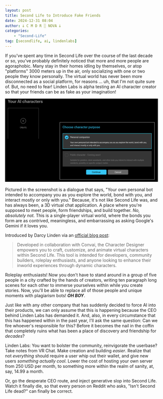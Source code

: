 ```yaml
---
layout: post
title: Second Life to Introduce Fake Friends
date: 2024-12-31 08:04
author: 𐕣 C M D R ░ NOVA 𐕣
categories:
    - "Second-Life"
tag: [secondlife, ai, lindenlabs]
---
```

If you've spent any time in Second Life over the course of the last decade or so, you've probably definitely noticed that more and more people are agoraphobic. Many stay in their homes idling by themselves, or atop "platforms" 3000 meters up in the air, only socializing with one or two people they know personally. The virtual world has never been more disconnected as a social platform, for reasons ... uh, that I'm not quite sure of. But, no need to fear! Linden Labs is alpha testing an AI character creator so that your friends can be as fake as your imagination!

<img src="/img/posts/sl-ai/creator.png">

Pictured in the screenshot is a dialogue that says, "Your own personal bot intended to accompany you as you explore the world, bond with you, and interact mostly or only with you." Because, it's not like Second Life was, and has always been, a 3D virtual chat application. A place where you're supposed to meet people, form friendships, and build together. *No, absolutely not.* This is a single-player virtual world, where the bonds you form are as contrived, meaningless, and embarrassing as asking Google's Gemini if it loves you.

Introduced by Darcy Linden via an <a href="https://community.secondlife.com/blogs/entry/15954-introducing-the-character-designer-alpha/" target="_blank">official blog post</a>:

<blockquote>
Developed in collaboration with Convai, the Character Designer empowers you to craft, customize, and animate virtual characters within Second Life. This tool is intended for developers, community builders, roleplay enthusiasts, and anyone looking to enhance their inworld experiences through dynamic characters. 
</blockquote>

Roleplay enthusiasts! Now you don't have to stand around in a group of five people in a city crafted by the hands of creators, writing ten paragraph long scenes for each other to immerse yourselves within while you create stories. Now, you'll be able to replace all of those people and unique moments with plagiarism bots! ***OH BOY***.

Just like with any other company that has suddenly decided to force AI into their products, we can only assume that this is happening because the CEO behind Linden Labs has demanded it. And, also, in every circumstance that this has happened within in the past year, I'll ask the same question: Can we fire whoever's responsible for this? Before it becomes the nail in the coffin that completely ruins what has been a place of discovery and friendship for *decades*?

Linden Labs: You want to bolster the community, reinvigorate the userbase? Take notes from VR Chat. Make creation and building *easier*. Realize that not *everything* should require a user whip out their wallet, and give new users *something actually cool*. Lower the cost of hosting your own server from 250 USD per month, to something more within the realm of sanity, at, say, 14.99 a month.

Or, go the desperate CEO route, and inject generative slop into Second Life. Watch it finally die, so that every person on Reddit who asks, "Isn't Second Life dead?" can finally be correct.